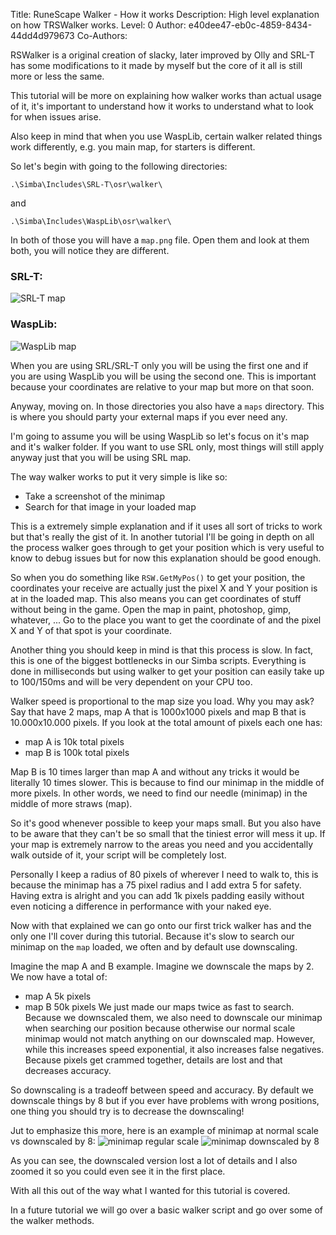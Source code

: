 Title: RuneScape Walker - How it works
Description: High level explanation on how TRSWalker works.
Level: 0
Author: e40dee47-eb0c-4859-8434-44dd4d979673
Co-Authors: 

RSWalker is a original creation of slacky, later improved by Olly and SRL-T has some modifications to it made by myself but the core of it all is still more or less the same.

This tutorial will be more on explaining how walker works than actual usage of it, it's important to understand how it works to understand what to look for when issues arise.

Also keep in mind that when you use WaspLib, certain walker related things work differently, e.g. you main map, for starters is different.

So let's begin with going to the following directories:
```
.\Simba\Includes\SRL-T\osr\walker\
```
and
```
.\Simba\Includes\WaspLib\osr\walker\
```
In both of those you will have a `map.png` file.
Open them and look at them both, you will notice they are different.

### SRL-T:
![SRL-T map](https://raw.githubusercontent.com/Torwent/SRL-T/master/osr/walker/map.png)

### WaspLib:
![WaspLib map](https://raw.githubusercontent.com/Torwent/WaspLib/master/osr/walker/map.png)

When you are using SRL/SRL-T only you will be using the first one and if you are using WaspLib you will be using the second one. This is important because your coordinates are relative to your map but more on that soon.

Anyway, moving on. In those directories you also have a `maps` directory. This is where you should party your external maps if you ever need any.

I'm going to assume you will be using WaspLib so let's focus on it's map and it's walker folder. If you want to use SRL only, most things will still apply anyway just that you will be using SRL map.

The way walker works to put it very simple is like so:
- Take a screenshot of the minimap
- Search for that image in your loaded map

This is a extremely simple explanation and if it uses all sort of tricks to work but that's really the gist of it. In another tutorial I'll be going in depth on all the process walker goes through to get your position which is very useful to know to debug issues but for now this explanation should be good enough.

So when you do something like `RSW.GetMyPos()` to get your position, the coordinates your receive are actually just the pixel X and Y your position is at in the loaded map.
This also means you can get coordinates of stuff without being in the game. Open the map in paint, photoshop, gimp, whatever, ... Go to the place you want to get the coordinate of and the pixel X and Y of that spot is your coordinate.

Another thing you should keep in mind is that this process is slow. In fact, this is one of the biggest bottlenecks in our Simba scripts. Everything is done in milliseconds but using walker to get your position can easily take up to 100/150ms and will be very dependent on your CPU too.

Walker speed is proportional to the map size you load. Why you may ask?
Say that have 2 maps, map A that is 1000x1000 pixels and map B that is 10.000x10.000 pixels.
If you look at the total amount of pixels each one has:
- map A is 10k total pixels
- map B is 100k total pixels

Map B is 10 times larger than map A and without any tricks it would be literally 10 times slower. This is because to find our minimap in the middle of more pixels. In other words, we need to find our needle (minimap) in the middle of more straws (map).

So it's good whenever possible to keep your maps small. But you also have to be aware that they can't be so small that the tiniest error will mess it up.
If your map is extremely narrow to the areas you need and you accidentally walk outside of it, your script will be completely lost.

Personally I keep a radius of 80 pixels of wherever I need to walk to, this is because the minimap has a 75 pixel radius and I add extra 5 for safety. Having extra is alright and you can add 1k pixels padding easily without even noticing a difference in performance with your naked eye.

Now with that explained we can go onto our first trick walker has and the only one I'll cover during this tutorial. Because it's slow to search our minimap on the `map` loaded, we often and by default use downscaling.

Imagine the map A and B example. Imagine we downscale the maps by 2.
We now have a total of:
- map A 5k pixels
- map B 50k pixels
We just made our maps twice as fast to search. Because we downscaled them, we also need to downscale our minimap when searching our position because otherwise our normal scale minimap would not match anything on our downscaled map. However, while this increases speed exponential, it also increases false negatives. Because pixels get crammed together, details are lost and that decreases accuracy.

So downscaling is a tradeoff between speed and accuracy.
By default we downscale things by 8 but if you ever have problems with wrong positions, one thing you should try is to decrease the downscaling!

Jut to emphasize this more, here is an example of minimap at normal scale vs downscaled by 8:
![minimap regular scale](https://enqlpchobniylwpsjcqc.supabase.co/storage/v1/object/public/imgs/posts/bbca2e98-089c-4f9b-9b33-d753a4dbba9d/img0.png)
![minimap downscaled by 8](https://enqlpchobniylwpsjcqc.supabase.co/storage/v1/object/public/imgs/posts/bbca2e98-089c-4f9b-9b33-d753a4dbba9d/img1.png)

As you can see, the downscaled version lost a lot of details and I also zoomed it so you could even see it in the first place.

With all this out of the way what I wanted for this tutorial is covered.

In a future tutorial we will go over a basic walker script and go over some of the walker methods.